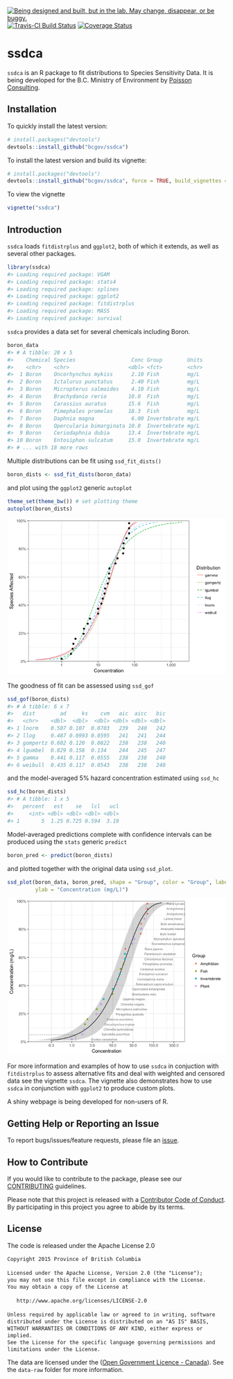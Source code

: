 
<!-- README.md is generated from README.Rmd. Please edit that file -->

<div id="devex-badge">

<a rel="Exploration" href="https://github.com/BCDevExchange/docs/blob/master/discussion/projectstates.md"><img alt="Being designed and built, but in the lab. May change, disappear, or be buggy." style="border-width:0" src="https://assets.bcdevexchange.org/images/badges/exploration.svg" title="Being designed and built, but in the lab. May change, disappear, or be buggy." />
[![Travis-CI Build
Status](https://travis-ci.org/bcgov/ssdca.svg?branch=master)](https://travis-ci.org/bcgov/ssdca)
[![Coverage
Status](https://img.shields.io/codecov/c/github/bcgov/ssdca/master.svg)](https://codecov.io/github/bcgov/ssdca?branch=master)

# ssdca

`ssdca` is an R package to fit distributions to Species Sensitivity
Data. It is being developed for the B.C. Ministry of Environment by
[Poisson Consulting](https://github.com/poissonconsulting).

## Installation

To quickly install the latest version:

``` r
# install.packages("devtools")
devtools::install_github("bcgov/ssdca")
```

To install the latest version and build its vignette:

``` r
# install.packages("devtools")
devtools::install_github("bcgov/ssdca", force = TRUE, build_vignettes = TRUE)
```

To view the vignette

``` r
vignette("ssdca")
```

## Introduction

`ssdca` loads `fitdistrplus` and `ggplot2`, both of which it extends, as
well as several other packages.

``` r
library(ssdca)
#> Loading required package: VGAM
#> Loading required package: stats4
#> Loading required package: splines
#> Loading required package: ggplot2
#> Loading required package: fitdistrplus
#> Loading required package: MASS
#> Loading required package: survival
```

`ssdca` provides a data set for several chemicals including Boron.

``` r
boron_data
#> # A tibble: 28 x 5
#>    Chemical Species                  Conc Group        Units
#>    <chr>    <chr>                   <dbl> <fct>        <chr>
#>  1 Boron    Oncorhynchus mykiss      2.10 Fish         mg/L 
#>  2 Boron    Ictalurus punctatus      2.40 Fish         mg/L 
#>  3 Boron    Micropterus salmoides    4.10 Fish         mg/L 
#>  4 Boron    Brachydanio rerio       10.0  Fish         mg/L 
#>  5 Boron    Carassius auratus       15.6  Fish         mg/L 
#>  6 Boron    Pimephales promelas     18.3  Fish         mg/L 
#>  7 Boron    Daphnia magna            6.00 Invertebrate mg/L 
#>  8 Boron    Opercularia bimarginata 10.0  Invertebrate mg/L 
#>  9 Boron    Ceriodaphnia dubia      13.4  Invertebrate mg/L 
#> 10 Boron    Entosiphon sulcatum     15.0  Invertebrate mg/L 
#> # ... with 18 more rows
```

Multiple distributions can be fit using `ssd_fit_dists()`

``` r
boron_dists <- ssd_fit_dists(boron_data)
```

and plot using the `ggplot2` generic `autoplot`

``` r
theme_set(theme_bw()) # set plotting theme
autoplot(boron_dists)
```

![](tools/README-unnamed-chunk-8-1.png)<!-- -->

The goodness of fit can be assessed using `ssd_gof`

``` r
ssd_gof(boron_dists)
#> # A tibble: 6 x 7
#>   dist        ad     ks    cvm   aic  aicc   bic
#>   <chr>    <dbl>  <dbl>  <dbl> <dbl> <dbl> <dbl>
#> 1 lnorm    0.507 0.107  0.0703   239   240   242
#> 2 llog     0.487 0.0993 0.0595   241   241   244
#> 3 gompertz 0.602 0.120  0.0822   238   238   240
#> 4 lgumbel  0.829 0.158  0.134    244   245   247
#> 5 gamma    0.441 0.117  0.0555   238   238   240
#> 6 weibull  0.435 0.117  0.0543   238   238   240
```

and the model-averaged 5% hazard concentration estimated using `ssd_hc`

``` r
ssd_hc(boron_dists)
#> # A tibble: 1 x 5
#>   percent   est    se   lcl   ucl
#>     <int> <dbl> <dbl> <dbl> <dbl>
#> 1       5  1.25 0.725 0.594  3.19
```

Model-averaged predictions complete with confidence intervals can be
produced using the `stats` generic `predict`

``` r
boron_pred <- predict(boron_dists)
```

and plotted together with the original data using
`ssd_plot`.

``` r
ssd_plot(boron_data, boron_pred, shape = "Group", color = "Group", label = "Species",
         ylab = "Concentration (mg/L)")
```

![](tools/README-unnamed-chunk-12-1.png)<!-- -->

For more information and examples of how to use `ssdca` in conjuction
with `fitdistrplus` to assess alternative fits and deal with weighted
and censored data see the vignette `ssdca`. The vignette also
demonstrates how to use `ssdca` in conjunction with `ggplot2` to produce
custom plots.

A shiny webpage is being developed for non-users of R.

## Getting Help or Reporting an Issue

To report bugs/issues/feature requests, please file an
[issue](https://github.com/bcgov/ssdca/issues/).

## How to Contribute

If you would like to contribute to the package, please see our
[CONTRIBUTING](CONTRIBUTING.md) guidelines.

Please note that this project is released with a [Contributor Code of
Conduct](CODE_OF_CONDUCT.md). By participating in this project you agree
to abide by its terms.

## License

The code is released under the Apache License 2.0

    Copyright 2015 Province of British Columbia
    
    Licensed under the Apache License, Version 2.0 (the "License");
    you may not use this file except in compliance with the License.
    You may obtain a copy of the License at 
    
       http://www.apache.org/licenses/LICENSE-2.0
    
    Unless required by applicable law or agreed to in writing, software
    distributed under the License is distributed on an "AS IS" BASIS,
    WITHOUT WARRANTIES OR CONDITIONS OF ANY KIND, either express or implied.
    See the License for the specific language governing permissions and
    limitations under the License.

The data are licensed under the ([Open Government Licence -
Canada](http://open.canada.ca/en/open-government-licence-canada)). See
the `data-raw` folder for more information.
